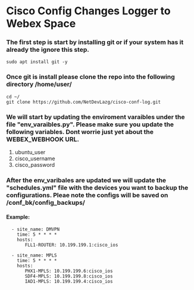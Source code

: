 # Cisco Config Changes Logger to Webex Space


### The first step is start by installing git or if your system has it already the ignore this step.
```
sudo apt install git -y
```

### Once git is install please clone the repo into the following directory /home/user/

```
cd ~/
git clone https://github.com/NetDevLazg/cisco-conf-log.git
```

### We will start by updating the enviroment varaibles under the file "env_varaibles.py". Please make sure you update the following variables. Dont worrie just yet about the WEBEX_WEBHOOK URL.

1. ubuntu_user
2. cisco_username
3. cisco_password


### After the env_varibales are updated we will update the "schedules.yml" file with the devices you want to backup the configurations. Pleae note the configs will be saved on /conf_bk/config_backups/
#### Example:
```schedules:
  - site_name: DMVPN
    time: 5 * * * *
    hosts:
       FLL1-ROUTER: 10.199.199.1:cisco_ios

  - site_name: MPLS
    time: 5 * * * *
    hosts:
       PHX1-MPLS: 10.199.199.6:cisco_ios
       SDF4-MPLS: 10.199.199.8:cisco_ios
       IAD1-MPLS: 10.199.199.4:cisco_ios
```